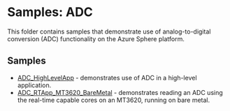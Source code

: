 # Samples: ADC

This folder contains samples that demonstrate use of analog-to-digital conversion (ADC) functionality on the Azure Sphere platform.

## Samples

 * [ADC_HighLevelApp](ADC_HighLevelApp/) - demonstrates use of ADC in a high-level application.
 * [ADC_RTApp_MT3620_BareMetal](ADC_RTApp_MT3620_BareMetal) - demonstrates reading an ADC using the real-time capable cores on an MT3620, running on bare metal.

